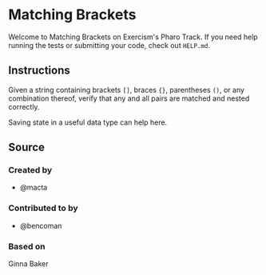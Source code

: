 # Matching Brackets

Welcome to Matching Brackets on Exercism's Pharo Track.
If you need help running the tests or submitting your code, check out `HELP.md`.

## Instructions

Given a string containing brackets `[]`, braces `{}`, parentheses `()`,
or any combination thereof, verify that any and all pairs are matched
and nested correctly.

Saving state in a useful data type can help here.

## Source

### Created by

- @macta

### Contributed to by

- @bencoman

### Based on

Ginna Baker